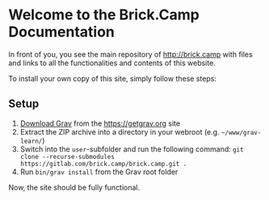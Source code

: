 # Welcome to the Brick.Camp Documentation

In front of you, you see the main repository of http://brick.camp with files and links to all the functionalities and contents of this website.

To install your own copy of this site, simply follow these steps:

## Setup

1. [Download Grav](http://getgrav.org/downloads) from the https://getgrav.org site
2. Extract the ZIP archive into a directory in your webroot (e.g. `~/www/grav-learn/`)
3. Switch into the `user`-subfolder and run the following command:
`git clone --recurse-submodules https://gitlab.com/brick.camp/brick.camp.git .`
4. Run `bin/grav install` from the Grav root folder

Now, the site should be fully functional.